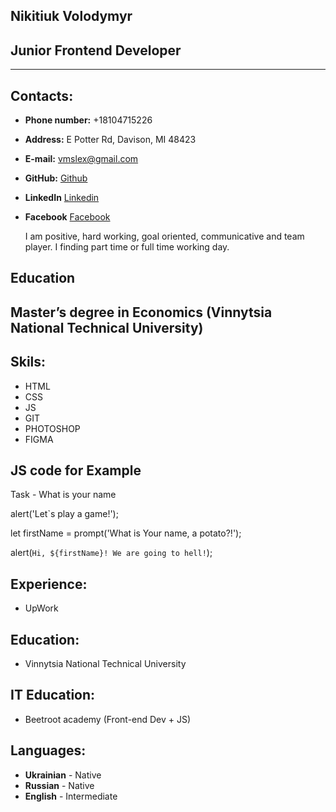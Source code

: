 ## Nikitiuk Volodymyr

## Junior Frontend Developer

---

## Contacts:

- **Phone number:** +18104715226
- **Address:** E Potter Rd, Davison, MI 48423
- **E-mail:** vmslex@gmail.com
- **GitHub:** [Github](https://github.com/Volodymyr-Nik/ "Github")
- **LinkedIn** [Linkedin](https://www.linkedin.com/in/vnikitiuk/ "Linkedin")
- **Facebook** [Facebook](https://www.facebook.com/Nocksus "Facebook")

  I am positive, hard working, goal oriented, communicative and team player. I finding part time or full time working day.

## Education

## Master’s degree in Economics (Vinnytsia National Technical University)

## Skils:

- HTML
- CSS
- JS
- GIT
- PHOTOSHOP
- FIGMA

## JS code for Example

Task - What is your name

alert('Let`s play a game!');

let firstName = prompt('What is Your name, a potato?!');

alert(`Hi, ${firstName}! We are going to hell!`);

## Experience:

- UpWork

## Education:

- Vinnytsia National Technical University

## IT Education:

- Beetroot academy (Front-end Dev + JS)

## Languages:

- **Ukrainian** - Native
- **Russian** - Native
- **English** - Intermediate
